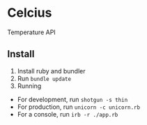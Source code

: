 # Celcius
Temperature API

## Install
1. Install ruby and bundler
2. Run `bundle update`
3. Running
  * For development, run `shotgun -s thin`
  * For production, run `unicorn -c unicorn.rb`
  * For a console, run `irb -r ./app.rb`

